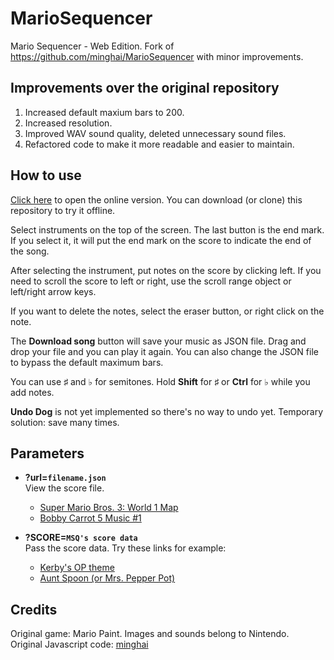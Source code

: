 # MarioSequencer

Mario Sequencer - Web Edition. Fork of <https://github.com/minghai/MarioSequencer> with minor improvements.

## Improvements over the original repository

1. Increased default maxium bars to 200.
2. Increased resolution.
3. Improved WAV sound quality, deleted unnecessary sound files.
4. Refactored code to make it more readable and easier to maintain.

## How to use

[Click here](https://yell0wsuit.github.io/MarioSequencer/) to open the online version. You can download (or clone) this repository to try it offline.

Select instruments on the top of the screen. The last button is the end mark. If you select it, it will put the end mark on the score to indicate the end of the song.

After selecting the instrument, put notes on the score by clicking left. If you need to scroll the score to left or right, use the scroll range object or left/right arrow keys.

If you want to delete the notes, select the eraser button, or right click on the note.

The **Download song** button will save your music as JSON file. Drag and drop your file and you can play it again. You can also change the JSON file to bypass the default maximum bars.

You can use ♯ and ♭ for semitones. Hold **Shift** for ♯ or **Ctrl** for ♭ while you add notes.

**Undo Dog** is not yet implemented so there's no way to undo yet. Temporary solution: save many times.

## Parameters

- **?url=`filename.json`**  
View the score file.
  - [Super Mario Bros. 3: World 1 Map](https://yell0wsuit.github.io/MarioSequencer/?url=smb3world1map.json)
  - [Bobby Carrot 5 Music #1](https://yell0wsuit.github.io/MarioSequencer/?url=bobbycarrot5music1.json)

- **?SCORE=`MSQ's score data`**  
Pass the score data. Try these links for example:
  - [Kerby's OP theme](https://yell0wsuit.github.io/MarioSequencer/?SCORE=00AC005C223CCF000114C5F001105CCF0022115F6C011DD225CCF000115F7C0115C08CCF0022115F8C118CDD227C9F0002C749C02F74009F00223C749C2F74DD4C8F93000000000346487000446487000567F84007407F845674AF467F840074367F84074AF0118F007411568F074BF11468F007411568F074BF12849F00742F849C5F74DD4D849F00742F849C05F7412849F007412849C05F744D648F00541F648C04F84567F84007407F845674AF467F840074167F84074AF0118F007411568F074BF11468F007411568F074BF12849F00742F849C5F74DD4D849F04D742F849C4D5F74456885456885000356885456885000&TEMPO=629&LOOP=TRUE&END=97&TIME44=TRUE)
  - [Aunt Spoon (or Mrs. Pepper Pot)](https://yell0wsuit.github.io/MarioSequencer/?SCORE=14ADD201D24034D201D4454ADD201D641D74D201D8494ADD201DA4ADB4D201DC41DADD408CCF07CBF06CAF1D4C8F5C7CC206CB55C7CC21D4C8F5C7CC21D6CB55C7CC22C6C7F0000A5C23C7CC21D7FA503C7F3C7CA73C8CA71D3C9C005C5C7CC507C9C1D7C9F009C9CBCC50BCDC1DBCDF0ACCF7CAFB58CBFCC1DA7B58CACB27C9CB26C8CB21D4C8F5C7CB206CA55C7CB21D4C8F5C7CB21D6CA55C7CB22C6C7F00001DB23C7CB201D7F1C7F8C1C6F8C1C5F8C1C4F8C03C9C3C7F9C05CCC1D5C9F07CCC5CBFCC03CAC1C2D8C0003C6D7C5C6D7C00A200AD0ADBB000000000000000000000000000000000000000000000000000&TEMPO=314&LOOP=FALSE&END=81&TIME44=TRUE)

## Credits

Original game: Mario Paint. Images and sounds belong to Nintendo.  
Original Javascript code: [minghai](https://github.com/minghai)
